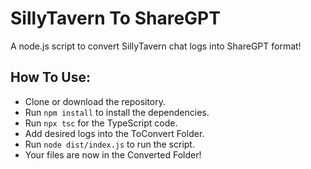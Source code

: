 # SillyTavern To ShareGPT
A node.js script to convert SillyTavern chat logs into ShareGPT format!

## How To Use:
- Clone or download the repository.
- Run `npm install` to install the dependencies.
- Run `npx tsc` for the TypeScript code.
- Add desired logs into the ToConvert Folder.
- Run `node dist/index.js` to run the script.
- Your files are now in the Converted Folder!
